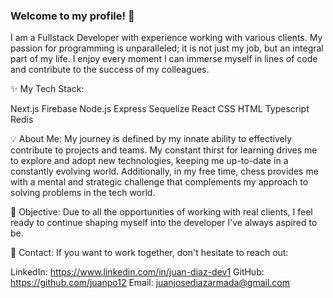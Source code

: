 ### Welcome to my profile! 👋

I am a Fullstack Developer with experience working with various clients. My passion for programming is unparalleled; it is not just my job, but an integral part of my life. I enjoy every moment I can immerse myself in lines of code and contribute to the success of my colleagues.

✨ My Tech Stack:

Next.js
Firebase
Node.js
Express
Sequelize
React
CSS
HTML
Typescript
Redis

💡 About Me:
My journey is defined by my innate ability to effectively contribute to projects and teams. My constant thirst for learning drives me to explore and adopt new technologies, keeping me up-to-date in a constantly evolving world. Additionally, in my free time, chess provides me with a mental and strategic challenge that complements my approach to solving problems in the tech world.

🌟 Objective:
Due to all the opportunities of working with real clients, I feel ready to continue shaping myself into the developer I've always aspired to be.

🚀 Contact:
If you want to work together, don't hesitate to reach out:

LinkedIn: https://www.linkedin.com/in/juan-diaz-dev1
GitHub: https://github.com/juanpo12
Email: juanjosediazarmada@gmail.com
<!--
**juanpo12/juanpo12** is a ✨ _special_ ✨ repository because its `README.md` (this file) appears on your GitHub profile.

Here are some ideas to get you started:

- 🔭 I’m currently working on ...
- 🌱 I’m currently learning ...
- 👯 I’m looking to collaborate on ...
- 🤔 I’m looking for help with ...
- 💬 Ask me about ...
- 📫 How to reach me: ...
- 😄 Pronouns: ...
- ⚡ Fun fact: ...
-->
